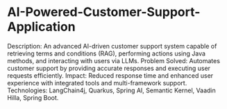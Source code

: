 # AI-Powered-Customer-Support-Application
Description: An advanced AI-driven customer support system capable of retrieving terms and conditions (RAG), performing actions using Java methods, and interacting with users via LLMs.
Problem Solved: Automates customer support by providing accurate responses and executing user requests efficiently.
Impact: Reduced response time and enhanced user experience with integrated tools and multi-framework support.
Technologies: LangChain4j, Quarkus, Spring AI, Semantic Kernel, Vaadin Hilla, Spring Boot.

